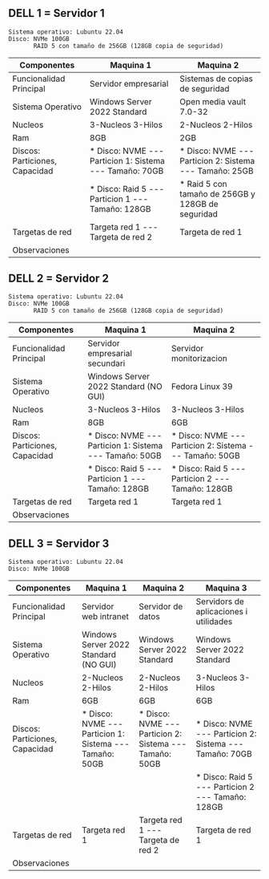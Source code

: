  # 

## DELL 1 = Servidor 1

    Sistema operativo: Lubuntu 22.04
    Disco: NVMe 100GB
           RAID 5 con tamaño de 256GB (128GB copia de seguridad)

| Componentes                    | Maquina 1                                                  | Maquina 2                                               |
|--------------------------------|------------------------------------------------------------|---------------------------------------------------------|
| Funcionalidad Principal        | Servidor empresarial                                       | Sistemas de copias de seguridad                         |
| Sistema Operativo              | Windows Server 2022 Standard                               | Open media vault 7.0-32                                 |
| Nucleos                        | 3-Nucleos 3-Hilos                                          | 2-Nucleos 2-Hilos                                       |
| Ram                            | 8GB                                                        | 2GB                                                     |
| Discos: Particiones, Capacidad | * Disco: NVME  --- Particion 1: Sistema  --- Tamaño: 70GB  | * Disco: NVME --- Particion 2: Sistema --- Tamaño: 25GB |
|                                | * Disco: Raid 5 --- Particion 1          --- Tamaño: 128GB | * Raid 5 con tamaño de 256GB y 128GB de seguridad       |
| Targetas de red                | Targeta red 1 --- Targeta de red 2                         | Targeta de red 1                                        |
| Observaciones                  |                                                            |                                                         |



## DELL 2 = Servidor 2

    Sistema operativo: Lubuntu 22.04
    Disco: NVMe 100GB
           RAID 5 con tamaño de 256GB (128GB copia de seguridad)

| Componentes                    | Maquina 1                                                  | Maquina 2                                                     |
|--------------------------------|------------------------------------------------------------|---------------------------------------------------------------|
| Funcionalidad Principal        | Servidor empresarial secundari                             | Servidor monitorizacion                                       |
| Sistema Operativo              | Windows Server 2022 Standard (NO GUI)                      | Fedora Linux 39                                               |
| Nucleos                        | 3-Nucleos 3-Hilos                                          | 3-Nucleos 3-Hilos                                             |
| Ram                            | 8GB                                                        | 6GB                                                           |
| Discos: Particiones, Capacidad | * Disco: NVME --- Particion 1: Sistema --- Tamaño: 50GB    | * Disco: NVME --- Particion 2: Sistema --- Tamaño: 50GB       |
|                                | * Disco: Raid 5 --- Particion 1          --- Tamaño: 128GB | * Disco: Raid 5 --- Particion 2 --- Tamaño: 128GB             |
| Targetas de red                | Targeta red 1                                              | Targeta red 1                                                 |
| Observaciones                  |                                                            |                                                               |   


## DELL 3 = Servidor 3
  
    Sistema operativo: Lubuntu 22.04
    Disco: NVMe 100GB

| Componentes                    | Maquina 1                                                  | Maquina 2                                                     | Maquina 3                                               |
|--------------------------------|------------------------------------------------------------|---------------------------------------------------------------|---------------------------------------------------------|
| Funcionalidad Principal        | Servidor web intranet                                      | Servidor de datos                                             | Servidors de aplicaciones i utilidades                  |
| Sistema Operativo              | Windows Server 2022 Standard (NO GUI)                      |  Windows Server 2022 Standard                                 | Windows Server 2022 Standard                            |
| Nucleos                        | 2-Nucleos 2-Hilos                                          | 2-Nucleos 2-Hilos                                             | 3-Nucleos 3-Hilos                                       |
| Ram                            | 6GB                                                        | 6GB                                                           | 6GB                                                     |
| Discos: Particiones, Capacidad | * Disco: NVME --- Particion 1: Sistema --- Tamaño: 50GB    | * Disco: NVME --- Particion 2: Sistema --- Tamaño: 50GB       | * Disco: NVME --- Particion 2: Sistema --- Tamaño: 70GB |
|                                |                                                            |                                                               | * Disco: Raid 5 --- Particion 2 --- Tamaño: 128GB        |
| Targetas de red                | Targeta red 1                                              | Targeta red 1 --- Targeta de red 2                            | Targeta de red 1                                        |
| Observaciones                  |                                                            |                                                               |                                                         




